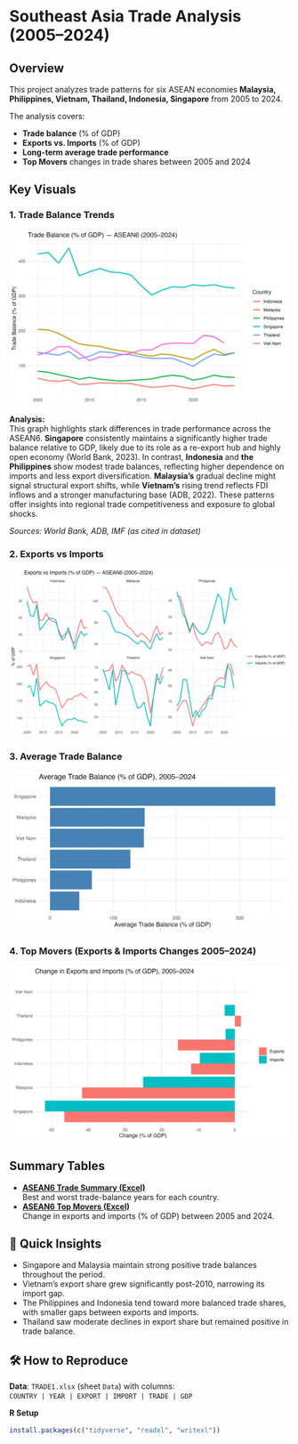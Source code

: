 # Southeast Asia Trade Analysis (2005–2024)

## Overview
This project analyzes trade patterns for six ASEAN economies **Malaysia, Philippines, Vietnam, Thailand, Indonesia, Singapore** from 2005 to 2024.

The analysis covers:
- **Trade balance** (% of GDP)
- **Exports vs. Imports** (% of GDP)
- **Long-term average trade performance**
- **Top Movers** changes in trade shares between 2005 and 2024

## Key Visuals
### 1. Trade Balance Trends
![Trade Balance](images/asean6_trade_balance.png)

**Analysis:**  
This graph highlights stark differences in trade performance across the ASEAN6. **Singapore** consistently maintains a significantly higher trade balance relative to GDP, likely due to its role as a re-export hub and highly open economy (World Bank, 2023). In contrast, **Indonesia** and **the Philippines** show modest trade balances, reflecting higher dependence on imports and less export diversification. **Malaysia’s** gradual decline might signal structural export shifts, while **Vietnam’s** rising trend reflects FDI inflows and a stronger manufacturing base (ADB, 2022). These patterns offer insights into regional trade competitiveness and exposure to global shocks.

*Sources: World Bank, ADB, IMF (as cited in dataset)*  

### 2. Exports vs Imports

![Exports vs Imports](images/asean6_exports_imports.png)

### 3. Average Trade Balance
![Average Trade Balance](images/asean6_avg_trade_balance.png)

### 4. Top Movers (Exports & Imports Changes 2005–2024)
![Top Movers Combined](images/asean6_top_movers_combined.png)

## Summary Tables
- **[ASEAN6 Trade Summary (Excel)](data/processed/asean6_trade_summary.xlsx)**  
  Best and worst trade-balance years for each country.
- **[ASEAN6 Top Movers (Excel)](data/processed/asean6_top_movers.xlsx)**  
  Change in exports and imports (% of GDP) between 2005 and 2024.

## 🔎 Quick Insights
- Singapore and Malaysia maintain strong positive trade balances throughout the period.
- Vietnam’s export share grew significantly post-2010, narrowing its import gap.
- The Philippines and Indonesia tend toward more balanced trade shares, with smaller gaps between exports and imports.
- Thailand saw moderate declines in export share but remained positive in trade balance.

## 🛠️ How to Reproduce
**Data**: `TRADE1.xlsx` (sheet `Data`) with columns:  
`COUNTRY | YEAR | EXPORT | IMPORT | TRADE | GDP`

**R Setup**
```r
install.packages(c("tidyverse", "readxl", "writexl"))

